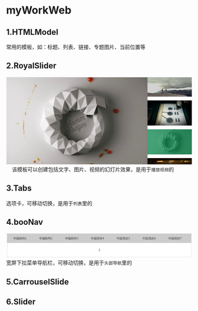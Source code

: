 # myWorkWeb

## 1.HTMLModel
常用的模板，如：标题、列表、链接、专题图片、当前位置等   

## 2.RoyalSlider
![RoyalSlider](https://github.com/Lucciv/myWorkWeb/blob/master/Pic/RoyalSlider.png "RoyalSlider")    
该模板可以创建包括文字、图片、视频的幻灯片效果，是用于`播放视频`的   

## 3.Tabs
选项卡，可移动切换，是用于`列表`里的   

## 4.booNav
![booNav](https://github.com/Lucciv/myWorkWeb/blob/master/Pic/booNav.jpg "booNav")    
宽屏下拉菜单导航栏，可移动切换，是用于`头部导航`里的   

## 5.CarrouselSlide

## 6.Slider
